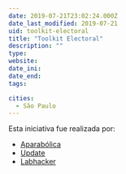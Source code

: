 ```yaml
---
date: 2019-07-21T23:02:24.000Z
date_last_modified: 2019-07-21
uid: toolkit-electoral
title: "Toolkit Electoral"
description: ""
type: 
website: 
date_ini: 
date_end: 
tags:

cities: 
  - São Paulo
---
```


Esta iniciativa fue realizada por:

- [Aparabólica](/organizaciones/aparabolica)
- [Update](/organizaciones/update)
- [Labhacker](/organizaciones/labhacker)
